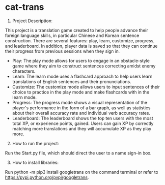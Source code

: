 # cat-trans

1. Project Description:

This project is a translation game created to help people advance their foreign language skills, in particular Chinese and Korean sentence construction. There are several features: play, learn, customize, progress, and leaderboard. In addition, player data is saved so that they can continue their progress from previous sessions when they sign in.

- Play: The play mode allows for users to engage in an obstacle-style game where they aim to construct sentences correcting amidst enemy characters. 
- Learn: The learn mode uses a flashcard approach to help users learn translations of English sentences and their pronunciations. 
- Customize: The customize mode allows users to input sentences of their choice to practice in the play mode and make flashcards with in the learn mode.
- Progress: The progress mode shows a visual representation of the player's performance in the form of a bar graph, as well as statistics about their overall accuracy rate and individual verb accuracy rates.
- Leaderboard: The leaderboard shows the top ten users with the most total XP, or experience points, gained. Users can gain XP by correctly matching more translations and they will accumulate XP as they play more.

2. How to run the project:

Run the Start.py file, which should direct the user to a name sign-in box.

3. How to install libraries:

Run python -m pip3 install googletrans on the command terminal or refer to https://pypi.python.org/pypi/googletrans.